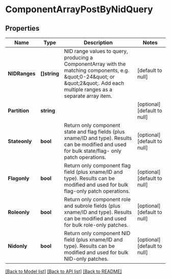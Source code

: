 # ComponentArrayPostByNidQuery

## Properties
Name | Type | Description | Notes
------------ | ------------- | ------------- | -------------
**NIDRanges** | **[]string** | NID range values to query, producing a ComponentArray with the matching components, e.g. \&quot;0-24\&quot; or \&quot;2\&quot;.  Add each multiple ranges as a separate array item. | [default to null]
**Partition** | **string** |  | [optional] [default to null]
**Stateonly** | **bool** | Return only component state and flag fields (plus xname/ID and type).  Results can be modified and used for bulk state/flag- only patch operations. | [optional] [default to null]
**Flagonly** | **bool** | Return only component flag field (plus xname/ID and type). Results can be modified and used for bulk flag-only patch operations. | [optional] [default to null]
**Roleonly** | **bool** | Return only component role and subrole fields (plus xname/ID and type). Results can be modified and used for bulk role-only patches. | [optional] [default to null]
**Nidonly** | **bool** | Return only component NID field (plus xname/ID and type). Results can be modified and used for bulk NID-only patches. | [optional] [default to null]

[[Back to Model list]](../README.md#documentation-for-models) [[Back to API list]](../README.md#documentation-for-api-endpoints) [[Back to README]](../README.md)


